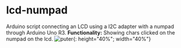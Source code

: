 # lcd-numpad
Arduino script connecting an LCD using a I2C adapter with a numpad through Arduino Uno R3.
**Functionality:** Showing chars clicked on the numpad on the lcd.
![puter](https://64.media.tumblr.com/e908d0412a3a83bee0a214e3c37a108e/706bea16232a4664-70/s1280x1920/20678724730595dbbc0bc70711ef8387fd9eacc4.jpg){: height="40%"; width="40%"}
